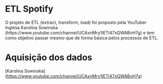 # ETL Spotify

<p align="left">O projeto de ETL (extract, transform, load) foi proposto pela YouTuber Inglesa Karolina Sowinska (https://www.youtube.com/channel/UCAxnMry1lETl47xQWABvH7g) e tem como objetivo passar mesmo que de forma básica pelos processos de ETL.</p>

# Aquisição dos dados

 [Karolina Sowinska] (https://www.youtube.com/channel/UCAxnMry1lETl47xQWABvH7g)

